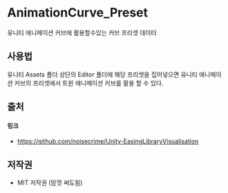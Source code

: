 # AnimationCurve_Preset
유니티 에니메이션 커브에 활용할수있는 커브 프리셋 데이터



## 사용법

유니티 Assets 폴더 상단의 Editor 폴더에 해당 프리셋을 집어넣으면 유니티 애니메이션 커브의 프리셋에서 트윈 애니메이션 커브를 활용 할 수 있다.



## 출처

#### 링크

- https://github.com/noisecrime/Unity-EasingLibraryVisualisation

  

## 저작권

- MIT 저작권 (맘껏 써도됨)
